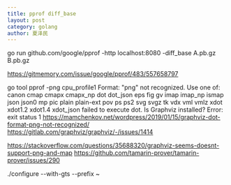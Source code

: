 ```yaml
---
title: pprof diff_base
layout: post
category: golang
author: 夏泽民
---
```

go run github.com/google/pprof -http localhost:8080 -diff_base A.pb.gz B.pb.gz

https://gitmemory.com/issue/google/pprof/483/557658797


<!-- more -->
go tool pprof -png cpu_profile1 Format: "png" not recognized. Use one of: canon cmap cmapx cmapx_np dot dot_json eps fig gv imap imap_np ismap json json0 mp pic plain plain-ext pov ps ps2 svg svgz tk vdx vml vmlz xdot xdot1.2 xdot1.4 xdot_json failed to execute dot. Is Graphviz installed? Error: exit status 1
https://mamchenkov.net/wordpress/2019/01/15/graphviz-dot-format-png-not-recognized/
https://gitlab.com/graphviz/graphviz/-/issues/1414

https://stackoverflow.com/questions/35688320/graphviz-seems-doesnt-support-png-and-map
https://github.com/tamarin-prover/tamarin-prover/issues/290

./configure --with-gts --prefix ~


